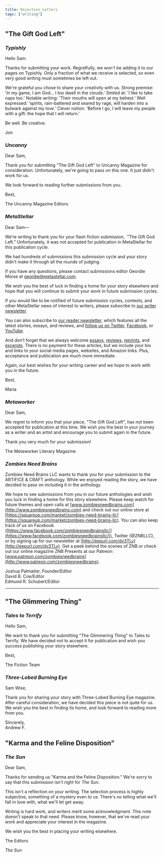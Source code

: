 ```yaml
---
title: Rejection Letters
tags: ["writing"]
---
```


## "The Gift God Left"

### *Typishly*

Hello Sam.

Thanks for submitting your work. Regretfully, we won't be adding it to our pages on Typishly. Only a fraction of what we receive is selected, so even very good writing must sometimes be left out.

We're grateful you chose to share your creativity with us. Strong premise: 'In my game, I am God... I too dwell in the clouds.' Smiled at: 'I like to take naps too.' Notable writing: 'Their mouths will open at my behest.' Well expressed: 'spirits, rain-battered and seared by rage, will harden into a bulwark against my love.' Clever notion: 'Before I go, I will leave my people with a gift: the hope that I will return.'

Be well. Be creative.

Jon

### *Uncanny*

Dear Sam,  
  
Thank you for submitting "The Gift God Left" to Uncanny Magazine for consideration. Unfortunately, we're going to pass on this one. It just didn't work for us.  
  
We look forward to reading further submissions from you.  
  
Best,  
  
The Uncanny Magazine Editors  

### *MetaStellar*

Dear Sam—

We’re writing to thank you for your flash fiction submission,  "The Gift God Left.” Unfortunately, it was not accepted for publication in MetaStellar for this publication cycle.

We had hundreds of submissions this submission cycle and your story didn’t make it through all the rounds of judging.

If you have any questions, please contact submissions editor Geordie Morse at [geordie@metastellar.com](mailto:geordie@metastellar.com).

We wish you the best of luck in finding a home for your story elsewhere and hope that you will continue to submit your work in future submission cycles.

If you would like to be notified of future submission cycles, contests, and other MetaStellar news of interest to writers, please subscribe to [our writer newsletter](https://mailchi.mp/b4f05b20898a/metastellar-writers-newsletter).

You can also subscribe to [our reader newsletter,](https://mailchi.mp/05370965852f/c4blylpgat) which features all the latest stories, essays, and reviews, and [follow us on Twitter](https://twitter.com/mag_meta), [Facebook](https://www.facebook.com/MetaStellarMagazine), or [YouTube](https://www.youtube.com/@metastellar).

And don’t forget that we always welcome [essays](https://www.metastellar.com/write-for-us/essay-submission/), [reviews](https://www.metastellar.com/write-for-us/review-submission/), [reprints](https://www.metastellar.com/write-for-us/reprint-submission/), and [excerpts](https://www.metastellar.com/write-for-us/excerpt-submission/). There is no payment for these articles, but we include your bio and links to your social media pages, websites, and Amazon links. Plus, acceptance and publication are much more immediate.

Again, our best wishes for your writing career and we hope to work with you in the future.

Best,  

Maria

### *Metaworker*

Dear Sam,  
  
We regret to inform you that your piece, "The Gift God Left", has not been accepted for publication at this time. We wish you the best in your journey as a writer and an artist and encourage you to submit again in the future.  
  
Thank you very much for your submission!  
  
The Metaworker Literary Magazine

### *Zombies Need Brains*

Zombies Need Brains LLC wants to thank you for your submission to the ARTIFICE & CRAFT anthology. While we enjoyed reading the story, we have decided to pass on including it in the anthology.  
  
We hope to see submissions from you in our future anthologies and wish you luck in finding a home for this story elsewhere. Please keep watch for future themes and open calls at [www.zombiesneedbrains.com](http://www.zombiesneedbrains.com) and check out our online store at [https://squareup.com/market/zombies-need-brains-llc](https://squareup.com/market/zombies-need-brains-llc). You can also keep track of us on Facebook ([https://www.facebook.com/zombiesneedbrainsllc/](https://www.facebook.com/zombiesneedbrainsllc/)), Twitter (@ZNBLLC), or by signing up for our newsletter at [http://eepurl.com/dv3TLv](http://eepurl.com/dv3TLv). Get a peek behind the scenes of ZNB or check out our online magazine ZNB Presents at our Patreon: [www.patreon.com/zombiesneedbrains](http://www.patreon.com/zombiesneedbrains).  
  
Joshua Palmatier, Founder/Editor  
David B. Coe/Editor  
Edmund R. Schubert/Editor

---

## "The Glimmering Thing"

### *Tales to Terrify*

Hello Sam,  
  
We want to thank you for submitting "The Glimmering Thing" to Tales to Terrify. We have decided not to accept it for publication and wish you success publishing your story elsewhere.  
  
Best,  
  
The Fiction Team

### *Three-Lobed Burning Eye*

Sam Wise,

Thank you for sharing your story with Three-Lobed Burning Eye magazine. After careful consideration, we have decided this piece is not quite for us. We wish you the best in finding its home, and look forward to reading more from you.

Sincerely,  
Andrew F.

## "Karma and the Feline Disposition"

### *The Sun*

Dear Sam,

Thanks for sending us "Karma and the Feline Disposition." We're sorry to say that this submission isn't right for _The Sun_.

This isn't a reflection on your writing. The selection process is highly subjective, something of a mystery even to us. There's no telling what we'll fall in love with, what we'll let get away.

Writing is hard work, and writers merit some acknowledgment. This note doesn't speak to that need. Please know, however, that we've read your work and appreciate your interest in the magazine.

We wish you the best in placing your writing elsewhere.

The Editors

_The Sun_
